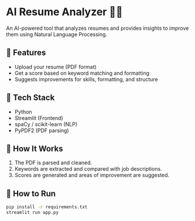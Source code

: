 # AI Resume Analyzer 🧠📄

An AI-powered tool that analyzes resumes and provides insights to improve them using Natural Language Processing.

## 🚀 Features
- Upload your resume (PDF format)
- Get a score based on keyword matching and formatting
- Suggests improvements for skills, formatting, and structure

## 🧰 Tech Stack
- Python
- Streamlit (Frontend)
- spaCy / scikit-learn (NLP)
- PyPDF2 (PDF parsing)

## 🧪 How It Works
1. The PDF is parsed and cleaned.
2. Keywords are extracted and compared with job descriptions.
3. Scores are generated and areas of improvement are suggested.

## 🔧 How to Run
```bash
pip install -r requirements.txt
streamlit run app.py
